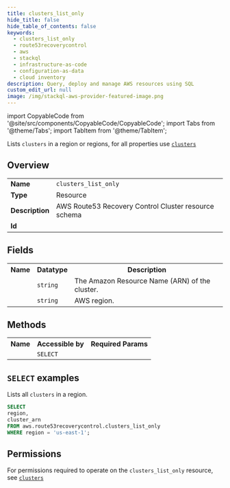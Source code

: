 ```yaml
---
title: clusters_list_only
hide_title: false
hide_table_of_contents: false
keywords:
  - clusters_list_only
  - route53recoverycontrol
  - aws
  - stackql
  - infrastructure-as-code
  - configuration-as-data
  - cloud inventory
description: Query, deploy and manage AWS resources using SQL
custom_edit_url: null
image: /img/stackql-aws-provider-featured-image.png
---
```


import CopyableCode from '@site/src/components/CopyableCode/CopyableCode';
import Tabs from '@theme/Tabs';
import TabItem from '@theme/TabItem';

Lists <code>clusters</code> in a region or regions, for all properties use <a href="/services/serviceName/clusters/"><code>clusters</code></a>

## Overview
<table>
<tbody>
<tr><td><b>Name</b></td><td><code>clusters_list_only</code></td></tr>
<tr><td><b>Type</b></td><td>Resource</td></tr>
<tr><td><b>Description</b></td><td>AWS Route53 Recovery Control Cluster resource schema</td></tr>
<tr><td><b>Id</b></td><td><CopyableCode code="aws.route53recoverycontrol.clusters_list_only" /></td></tr>
</tbody>
</table>

## Fields
<table>
<tbody>
<tr><th>Name</th><th>Datatype</th><th>Description</th></tr><tr><td><CopyableCode code="cluster_arn" /></td><td><code>string</code></td><td>The Amazon Resource Name (ARN) of the cluster.</td></tr>
<tr><td><CopyableCode code="region" /></td><td><code>string</code></td><td>AWS region.</td></tr>
</tbody>
</table>

## Methods

<table>
<tbody>
  <tr>
    <th>Name</th>
    <th>Accessible by</th>
    <th>Required Params</th>
  </tr>
  <tr>
    <td><CopyableCode code="list_resources" /></td>
    <td><code>SELECT</code></td>
    <td><CopyableCode code="region" /></td>
  </tr>
</tbody>
</table>

## `SELECT` examples
Lists all <code>clusters</code> in a region.
```sql
SELECT
region,
cluster_arn
FROM aws.route53recoverycontrol.clusters_list_only
WHERE region = 'us-east-1';
```


## Permissions

For permissions required to operate on the <code>clusters_list_only</code> resource, see <a href="/services/route53recoverycontrol/clusters/#permissions"><code>clusters</code></a>

